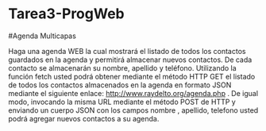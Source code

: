 # Tarea3-ProgWeb
#Agenda Multicapas

Haga una agenda WEB la cual mostrará el listado de todos los contactos guardados en
la agenda y permitirá almacenar nuevos contactos.
De cada contacto se almacenarán su nombre, apellido y teléfono.
Utilizando la función fetch usted podrá obtener mediante el método HTTP GET el
listado de todos los contactos almacenados en la agenda en formato JSON mediante
el siguiente enlace: http://www.raydelto.org/agenda.php . De igual modo,
invocando la misma URL mediante el método POST de HTTP y enviando un cuerpo
JSON con los campos nombre , apellido, telefono usted podrá agregar nuevos
contactos a su agenda.
